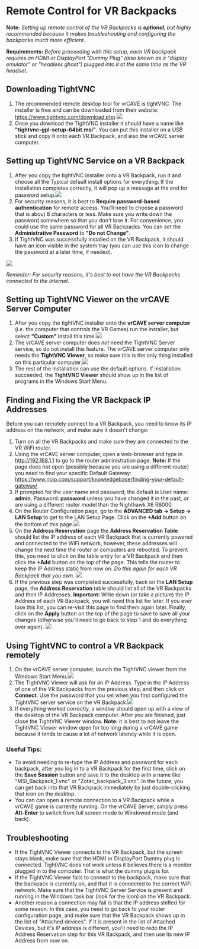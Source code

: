 # Remote Control for VR Backpacks

**Note:** *Setting up remote control of the VR Backpacks is **optional**, but highly recommended because it makes troubleshooting and configuring the backpacks much more efficient.*

**Requirements:** *Before proceeding with this setup, each VR backpack requires an HDMI or DisplayPort "Dummy Plug" (also known as a "display emulator" or "headless ghost") plugged into it at the same time as the VR headset.*


## Downloading TightVNC

1. The recommended remote desktop tool for vrCAVE is tightVNC. The installer is free and can be downloaded from their website:  <https://www.tightvnc.com/download.php>
![](media/remote/downloadTightvncWin64.png)
2. Once you download the TightVNC installer it should have a name like **"tightvnc-gpl-setup-64bit.msi"**. You can put this installer on a USB stick and copy it onto each VR Backpack, and also the vrCAVE server computer. 

## Setting up TightVNC Service on a VR Backpack

1. After you copy the tightVNC installer onto a VR Backpack, run it and choose all the Typical default install options for everything. If the installation completes correctly, it will pop up a message at the end for password setup.![](media/remote/passwordConfig.png)
2. For security reasons, it is best to **Require password-based authentication** for remote access. You'll need to choose a password that is about 8 characters or less. Make sure you write down the password somewhere so that you don't lose it. For convenience, you could use the same password for all VR Backpacks. You can set the **Administrative Password** to **"Do not Change"**.
3. If TightVNC was successfully installed on the VR Backpack, it should have an icon visible in the system tray (you can use this icon to change the password at a later time, if needed).

![](media/remote/trayIcon.png)

*Reminder: For security reasons, it's best to not have the VR Backpacks connected to the Internet.*

## Setting up TightVNC Viewer on the vrCAVE Server Computer

1. After you copy the tightVNC installer onto the **vrCAVE server computer** (i.e. the computer that controls the VR Games) run the installer, but select **"Custom"** install this time.![](media/remote/customInstall.png)
2. The vrCAVE server computer does *not* need the TightVNC Server service, so do not install this feature. The vrCAVE server computer only needs the **TightVNC Viewer**, so make sure this is the only thing installed on this particular computer.![](media/remote/VRServerViewer.png)
3. The rest of the installation can use the default options. If installation succeeded, the **TightVNC Viewer** should show up in the list of programs in the Windows Start Menu.

## Finding and Fixing the VR Backpack IP Addresses

Before you can remotely connect to a VR Backpack, you need to know its IP address on the network, and make sure it doesn't change:

1. Turn on all the VR Backpacks and make sure they are connected to the VR WiFi router.
2. Using the vrCAVE server computer, open a web-browser and type in <http://192.168.1.1> to go to the router administration page. 
**Note:** If the page does not open (possibly because you are using a different router) you need to find your specific Default Gateway: <https://www.noip.com/support/knowledgebase/finding-your-default-gateway/> 
3. If prompted for the user name and password, the default is User name: **admin**, Password: **password** unless you have changed it in the past, or are using a different router model than the Nighthawk X6 R8000.
4. On the Router Configuration page, go to the **ADVANCED tab -> Setup -> LAN Setup** to get to the LAN Setup Page. Click on the **+Add** button on the bottom of this page.![](media/remote/LANsetupAdd.png)
5. On the **Address Reservation** page the **Address Reservation Table** should list the IP address of each VR Backpack that is currently powered and connected to the WiFi network, however, these addresses will change the next time the router or computers are rebooted. To prevent this, you need to click on the table entry for a VR Backpack and then click the **+Add** button on the top of the page. This tells the router to keep the IP Address static from now on. *Do this again for each VR Backpack that you own.* ![](media/remote/addAddress.png)
6. If the previous step was completed successfully, back on the **LAN Setup** page, the **Address Reservation** table should list all of the VR Backpacks and their IP Addresses. **Important:** Write down (or take a picture) the IP Address of each VR Backpack, you will need this list for later. If you ever lose this list, you can re-visit this page to find them again later. Finally, click on the **Apply** button on the top of the page to save to save all your changes (otherwise you'll need to go back to step 1 and do everything over again). ![](media/remote/LANsetupApply.png)

## Using TightVNC to control a VR Backpack remotely

1. On the vrCAVE server computer, launch the TightVNC viewer from the Windows Start Menu.![](media/remote/startMenu.png)
2. The TightVNC Viewer will ask for an IP Address. Type in the IP Address of one of the VR Backpacks from the previous step, and then click on **Connect**. Use the password that you set when you first configured the TightVNC server service on the VR Backpack.![](media/remote/viewerIP.png)
3. If everything worked correctly, a window should open up with a view of the desktop of the VR Backpack computer. After you are finished, just close the TightVNC Viewer window. **Note:** it is best to not leave the TightVNC Viewer window open for too long during a vrCAVE game because it tends to cause a lot of network latency while it is open.

### Useful Tips:

- To avoid needing to re-type the IP Address and password for each backpack, after you log in to a VR Backpack for the first time, click on the **Save Session** button and save it to the desktop with a name like "MSI_Backpack_1.vnc" or "Zotac_backpack_3.vnc". In the future, you can get back into that VR Backpack immediately by just double-clicking that icon on the desktop.
- You can can open a remote connection to a VR Backpack while a vrCAVE game is currently running. On the vrCAVE Server, simply press **Alt-Enter** to switch from full screen mode to Windowed mode (and back). 

## Troubleshooting

- If the TightVNC Viewer connects to the VR Backpack, but the screen stays blank, make sure that the HDMI or DisplayPort Dummy plug is connected. TightVNC does not work unless it believes there is a monitor plugged in to the computer. That is what the dummy plug is for.
- If the TightVNC Viewer fails to connect to the backpack, make sure that the backpack is currently on, and that it is connected to the correct WiFi network. Make sure that the TightVNC Server Service is present and running in the Windows task bar (look for the icon) on the VR Backpack.
- Another reason a connection may fail is that the IP address shifted for some reason. In this case, you need to go back to your router configuration page, and make sure that the VR Backpack shows up in the list of "Attached devices". If it is present in the list of Attached Devices, but it's IP address is different, you'll need to redo the IP Address Reservation step for this VR Backpack, and then use its new IP Address from now on.